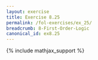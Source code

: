 ```yaml
---
layout: exercise
title: Exercise 8.25
permalink: /fol-exercises/ex_25/
breadcrumb: 8-First-Order-Logic
canonical_id: ex8.25
---
```


{% include mathjax_support %}

